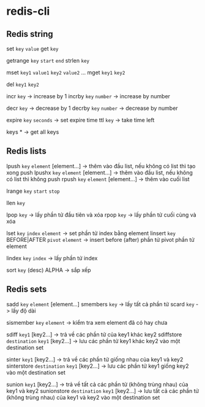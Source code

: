 # redis-cli

## Redis string

set `key` `value`
get `key`

getrange `key` `start` `end`
strlen `key`

mset `key1` `value1` `key2` `value2` ...
mget `key1` `key2`

del `key1` `key2`

incr `key` -> increase by 1
incrby `key` `number` -> increase by number

decr `key` -> decrease by 1
decrby `key` `number` -> decrease by number

expire `key` `seconds` -> set expire time
ttl `key` -> take time left

keys \* -> get all keys

## Redis lists

lpush `key` `element` [element...] -> thêm vào đầu list, nếu không có list thì tạo xong push
lpushx `key` `element` [element...] -> thêm vào đầu list, nếu không có list thì không push
rpush `key` `element` [element...] -> thêm vào cuối list

lrange `key` `start` `stop`

llen `key`

lpop `key` -> lấy phần tử đầu tiên và xóa
rpop `key` -> lấy phần tử cuối cùng và xóa

lset `key` `index` `element` -> set phần tử index bằng element
linsert `key` BEFORE|AFTER `pivot` `element` -> insert before (after) phần tử pivot phần tử element

lindex `key` `index` -> lấy phần tử index

sort `key` (desc) ALPHA -> sắp xếp

## Redis sets

sadd `key` `element` [element...]
smembers `key` -> lấy tất cả phần tử
scard `key` -> lấy độ dài

sismember `key` `element` -> kiểm tra xem element đã có hay chưa

sdiff `key1` [key2...] -> trả về các phần tử của key1 khác key2
sdiffstore `destination` `key1` [key2...] -> lưu các phần tử key1 khác key2 vào một destination set

sinter `key1` [key2...] -> trả về các phần tử giống nhau của key1 và key2
sinterstore `destination` `key1` [key2...] -> lưu các phần tử key1 giống key2 vào một destination set

sunion `key1` [key2...] -> trả về tất cả các phần từ (không trùng nhau) của key1 và key2
sunionstore `destination` `key1` [key2...] -> lưu tất cả các phần tử (không trùng nhau) của key1 và key2 vào một destination set
